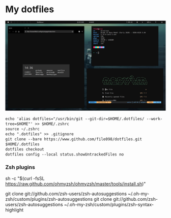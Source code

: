 # My dotfiles

![Screenshot](screen.jpg)

```
echo 'alias dotfiles="/usr/bin/git --git-dir=$HOME/.dotfiles/ --work-tree=$HOME"' >> $HOME/.zshrc
source ~/.zshrc
echo ".dotfiles" >> .gitignore
git clone --bare https://www.github.com/file098/dotfiles.git $HOME/.dotfiles
dotfiles checkout
dotfiles config --local status.showUntrackedFiles no
```

### Zsh plugins

sh -c "$(curl -fsSL https://raw.github.com/ohmyzsh/ohmyzsh/master/tools/install.sh)"

git clone git://github.com/zsh-users/zsh-autosuggestions ~/.oh-my-zsh/custom/plugins/zsh-autosuggestions
git clone git://github.com/zsh-users/zsh-autosuggestions ~/.oh-my-zsh/custom/plugins/zsh-syntax-highlight

```

